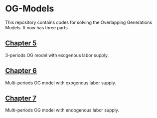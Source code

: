 # OG-Models

This repository contains codes for solving the Overlapping Generations Models. It now has three parts. 

## [Chapter 5](https://github.com/SophiaMo/OG-Models/tree/master/ch5)
3-periods OG model with exogenous labor supply.

## [Chapter 6](https://github.com/SophiaMo/OG-Models/tree/master/ch6)
Multi-periods OG model with exogenous labor supply.

## [Chapter 7](https://github.com/SophiaMo/OG-Models/tree/master/ch6)
Multi-periods OG model with endogenous labor supply.
